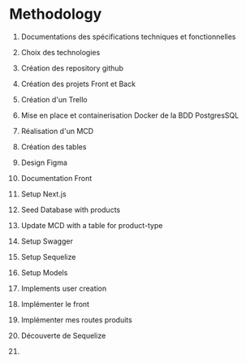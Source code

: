 # Methodology

1. Documentations des spécifications techniques et fonctionnelles
2. Choix des technologies
3. Création des repository github
4. Création des projets Front et Back
5. Création d'un Trello
6. Mise en place et containerisation Docker de la BDD PostgresSQL
7. Réalisation d'un MCD
8. Création des tables
9. Design Figma
10. Documentation Front
11. Setup Next.js
12. Seed Database with products
13. Update MCD with a table for product-type 
14. Setup Swagger
15. Setup Sequelize
16. Setup Models
17. Implements user creation

18. Implémenter le front 
19. Implémenter mes routes produits
20. Découverte de Sequelize
21. 